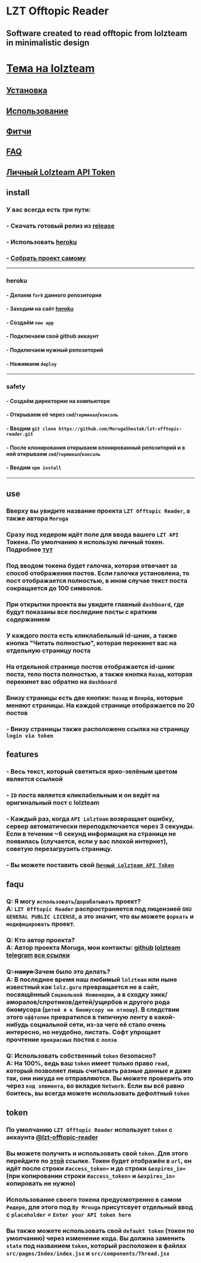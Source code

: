 # LZT Offtopic Reader 
## Software created to read offtopic from lolzteam in minimalistic design

# [Тема на lolzteam]()

## [Установка](#install)
## [Использование](#use)
## [Фитчи](#features)
## [FAQ](#faqu)
## [Личный Lolzteam API Token](#token)

## install

### У вас всегда есть три пути: 
### - Скачать готовый релиз из [release](https://github.com/MorugaShestak/lzt-offtopic-reader/releases)
### - Использовать [heroku](#heroku)
### - [Собрать проект самому](#safety)

-----

### heroku
#### - Делаем `fork` данного репозитория
#### - Заходим на сайт [heroku](https://heroku.com/)
#### - Создаём `new app`
#### - Подключаем свой github аккаунт
#### - Подключаем нужный репозиторий
#### - Нажимаем `deploy`

------

### safety
#### - Создаём директорию на компьютере
#### - Открываем её через `cmd`/`терминал`/`консоль`
#### - Вводим `git clone https://github.com/MorugaShestak/lzt-offtopic-reader.git`
#### - После клонирования открываем клонированный репозиторий и в ней открываем `cmd`/`терминал`/`консоль`
#### - Вводим `npm install`

----

## use

### Вверху вы увидите название проекта `LZT Offtopic Reader`, а также автора `Moruga`
### Сразу под хедером идёт поле для ввода вашего `LZT API` Токена. По умолчанию я использую личный токен. Подробнее [тут](#token)
### Под вводом токена будет галочка, которая отвечает за способ отображения постов. Если галочка установлена, то пост отображается полностью, в ином случае текст поста сокращается до 100 символов.
### При открытии проекта вы увидите главный `dashboard`, где будут показаны все последние посты с кратким содержанием
### У каждого поста есть кликлабельный id-шник, а также кнопка "Читать полностью", которая перекинет вас на отдельную страницу поста
### На отдельной странице постов отображается id-шник поста, тело поста полностью, а также кнопка `Назад`, которая перекинет вас обратно на `dashboard`
### Внизу страницы есть две кнопки: `Назад` и `Вперёд`, которые меняют страницы. На каждой странице отображается по 20 постов
### - Внизу страницы также расположено ссылка на страницу `login via token`


## features

### - Весь текст, который светиться ярко-зелёным цветом является ссылкой
### - `ID` поста является кликлабельным и он ведёт на оригинальный пост с lolzteam
### - Каждый раз, когда `API Lolzteam` возвращает ошибку, сервер автоматически переподключается через 3 секунды. Если в течении ~6 секунд информация на странице не появилась (случается, если у вас плохой интернет), советую перезагрузить страницу.
### - Вы можете поставить свой [`Личный Lolzteam API Token`](#token)

## faqu

### Q: Я могу `использовать`/`дорабатывать` проект? <br> A: `LZT Offtopic Reader` распространяется под лицензией `GNU GENERAL PUBLIC LICENSE`, а это значит, что вы можете `форкать` и `модифицировать` проект.
### Q: Кто автор проекта? <br> A: Автор проекта Moruga, мои контакты: [github](https://github.com/MorugaShestak) [lolzteam](https://lolz.guru/members/3842515/) [telegram](https://t.me/MorugaShest) [все ссылки](https://linktr.ee/morugashestak)
### Q:  ̶н̶а̶х̶у̶я̶  Зачем было это делать? <br> A: В последнее время наш любимый `lolzteam` или ныне известный как `lolz.guru` превращается не в сайт, посвящённый `Социальной Инженерии`, а в сходку хикк/аморалов/спротиков/детей/ущербов и другого рода биомусора (`детей я к биомусору не отношу`). В следствии этого `оффтопик` превратился в типичную ленту в какой-нибудь социальной сети, из-за чего её стало очень интересно, но неудобно, листать. Софт упрощает прочтение `прекрасных` постов с `лолза`
### Q: Использовать собственный `token` безопасно? <br> A: На 100%, ведь ваш `token` имеет только право `read`, который позволяет лишь считывать разные данные и даже так, они никуда не отправляются. Вы можете проверить это через `код элемента`, во вкладке `Network`. Если вы всё равно боитесь, вы всегда можете использовать дефолтный `token`

## token
### По умолчанию `LZT Offtopic Reader` использует `token` с аккаунта [@lzt-offtopic-reader](https://lolz.guru/members/5840017/)
### Вы можете получить и использовать свой `token`. Для этого перейдите по [этой](https://lolz.guru/account/authorize?client_id=gmbe1u75n3&response_type=token&scope=read) ссылке. Токен будет отображён в `url`, он идёт после строки `#access_token=` и до строки `&expires_in=` (при копировании строки `#access_token=` и `&expires_in=` копировать не нужно)
### Использование своего токена предусмотренно в самом `Ридере`, для этого под `By Mrouga` присутсвует отдельный ввод с `placeholder` = `Enter your API token here`
### Вы также можете использовать свой `defaukt token` (токен по умолчанию) через изменение кода. Вы должна заменить `state` под названием `token`, который расположен в файлах `src/pages/Index/index.jsx` и `src/components/Thread.jsx`
